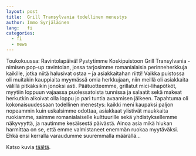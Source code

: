 ```yaml
---
layout: post
title:  Grill Transylvania todellinen menestys
author: Immo Syrjäläinen
lang:   fi
categories:
  - fi
  - news
---
```


Toukokuussa: Ravintolapäivä! Pystytimme Koskipuistoon Grill Transylvania -nimisen pop-up ravintolan, jossa tarjosimme romanialaisia perinneherkkuja kaikille, jotka niitä halusivat ostaa – ja asiakkaitahan riitti! Vaikka puistossa oli muitakin kauppiaita myymässä omia herkkujaan, niin meillä oli asiakkaita välillä pitkäksikin jonoksi asti. Päätuotteemme, grillatut mici-lihapötköt, myytiin loppuun vajaassa puolessatoista tunnissa ja salaatit sekä makeat herkutkin alkoivat olla loppu jo pari tuntia avaamisen jälkeen. Tapahtuma oli kokonaisuudessaan todellinen menestys: kaikki meni kaupaksi paljon nopeammin kuin uskalsimme odottaa, asiakkaat ylistivät maukkaita ruokiamme, saimme romanialaiselle kulttuurille sekä yhdistyksellemme näkyvyyttä, ja nautimme kesäisestä päivästä. Ainoa asia mikä hiukan harmittaa on se, että emme valmistaneet enemmän ruokaa myytäväksi. Ehkä ensi kerralla varaudumme suuremmalla määrällä…

Katso kuvia [täältä](/fi/gallery/2014/05/17/restaurant-day.html).